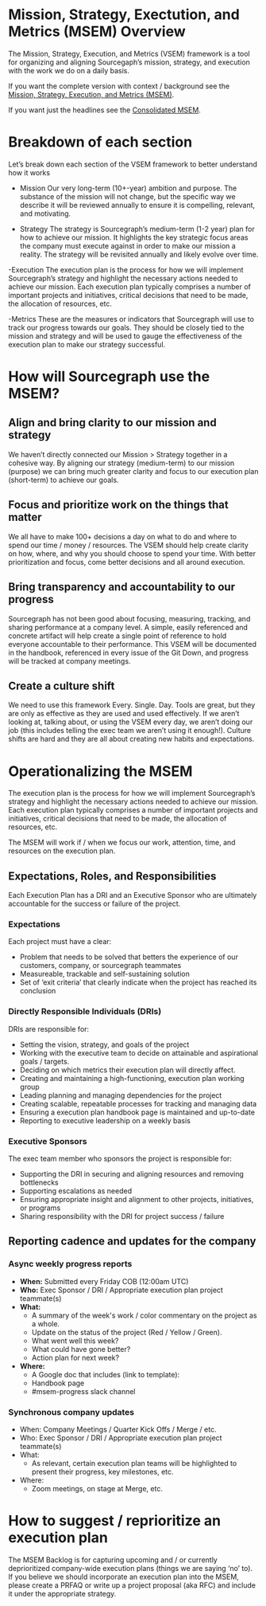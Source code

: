 # Mission, Strategy, Exectution, and Metrics (MSEM) Overview

The Mission, Strategy, Execution, and Metrics (VSEM) framework is a tool for organizing and aligning Sourcegaph’s mission, strategy, and execution with the work we do on a daily basis.

If you want the complete version with context / background see the [Mission, Strategy, Execution, and Metrics (MSEM)](https://docs.google.com/document/u/0/d/1ZgGq3Ox1c1i_3z1z-zLANVDkj2iif_ZUPFq5NvZmAis/edit).

If you want just the headlines see the [Consolidated MSEM](https://docs.google.com/document/u/0/d/1B5RXpMB3GbE44BgQh1gEH2QwT2EX_eVLw6Opw3y4WHY/edit).

# Breakdown of each section

Let’s break down each section of the VSEM framework to better understand how it works

- Mission
Our very long-term (10+-year) ambition and purpose. The substance of the mission will not change, but the specific way we describe it will be reviewed annually to ensure it is compelling, relevant, and motivating.

- Strategy
The strategy is Sourcegraph’s medium-term (1-2 year) plan for how to achieve our mission. It highlights the key strategic focus areas the company must execute against in order to make our mission a reality. The strategy will be revisited annually and likely evolve over time. 

-Execution
The execution plan is the process for how we will implement Sourcegraph’s strategy and highlight the necessary actions needed to achieve our mission. Each execution plan typically comprises a number of important projects and initiatives, critical decisions that need to be made, the allocation of resources, etc.

-Metrics
These are the measures or indicators that Sourcegraph will use to track our progress towards our goals. They should be closely tied to the mission and strategy and will be used to gauge the effectiveness of the execution plan to make our strategy successful.

# How will Sourcegraph use the MSEM?

## Align and bring clarity to our mission and strategy

We haven’t directly connected our Mission > Strategy together in a cohesive way. By aligning our strategy (medium-term) to our mission (purpose) we can bring much greater clarity and focus to our execution plan (short-term) to achieve our goals.

## Focus and prioritize work on the things that matter

We all have to make 100+ decisions a day on what to do and where to spend our time / money / resources. The VSEM should help create clarity on how, where, and why you should choose to spend your time. With better prioritization and focus, come better decisions and all around execution.

## Bring transparency and accountability to our progress

Sourcegraph has not been good about focusing, measuring, tracking, and sharing performance at a company level. A simple, easily referenced and concrete artifact will help create a single point of reference to hold everyone accountable to their performance. This VSEM will be documented in the handbook, referenced in every issue of the Git Down, and progress will be tracked at company meetings.

## Create a culture shift

We need to use this framework Every. Single. Day. Tools are great, but they are only as effective as they are used and used effectively. If we aren’t looking at, talking about, or using the VSEM every day, we aren’t doing our job (this includes telling the exec team we aren’t using it enough!). Culture shifts are hard and they are all about creating new habits and expectations.

# Operationalizing the MSEM
The execution plan is the process for how we will implement Sourcegraph’s strategy and highlight the necessary actions needed to achieve our mission. Each execution plan typically comprises a number of important projects and initiatives, critical decisions that need to be made, the allocation of resources, etc.

The MSEM will work if / when we focus our work, attention, time, and resources on the execution plan. 

## Expectations, Roles, and Responsibilities
Each Execution Plan has a DRI and an Executive Sponsor who are ultimately accountable for the success or failure of the project.

### Expectations
Each project must have a clear:
- Problem that needs to be solved that betters the experience of our customers, company, or sourcegraph teammates
- Measureable, trackable and self-sustaining solution
- Set of ‘exit criteria’ that clearly indicate when the project has reached its conclusion

### Directly Responsible Individuals (DRIs)
DRIs are responsible for:
- Setting the vision, strategy, and goals of the project
- Working with the executive team to decide on attainable and aspirational goals / targets.
- Deciding on which metrics their execution plan will directly affect.  
- Creating and maintaining a high-functioning, execution plan working group
- Leading planning and managing dependencies for the project
- Creating scalable, repeatable processes for tracking and managing data
- Ensuring a execution plan handbook page is maintained and up-to-date
- Reporting to executive leadership on a weekly basis

### Executive Sponsors
The exec team member who sponsors the project is responsible for:
- Supporting the DRI in securing and aligning resources and removing bottlenecks
- Supporting escalations as needed
- Ensuring appropriate insight and alignment to other projects, initiatives, or programs
- Sharing responsibility with the DRI for project success / failure

## Reporting cadence and updates for the company

### Async weekly progress reports
- **When:** Submitted every Friday COB (12:00am UTC) 
- **Who:** Exec Sponsor / DRI / Appropriate execution plan project teammate(s) 
- **What:** 
  - A summary of the week's work / color commentary on the project as a whole.
  - Update on the status of the project (Red / Yellow / Green).
  - What went well this week?
  - What could have gone better?
  - Action plan for next week?
- **Where:**
  - A Google doc that includes (link to template):
  - Handbook page
  - #msem-progress slack channel

### Synchronous company updates
- When: Company Meetings / Quarter Kick Offs / Merge / etc.
- Who: Exec Sponsor / DRI / Appropriate execution plan project teammate(s)
- What: 
  - As relevant, certain execution plan teams will be highlighted to present their progress, key milestones, etc. 
- Where:
  - Zoom meetings, on stage at Merge, etc. 

# How to suggest / reprioritize an execution plan
The MSEM Backlog is for capturing upcoming and / or currently deprioritized company-wide execution plans (things we are saying ‘no’ to). If you believe we should incorporate an execution plan into the MSEM, please create a PRFAQ or write up a project proposal (aka RFC) and include it under the appropriate strategy.

